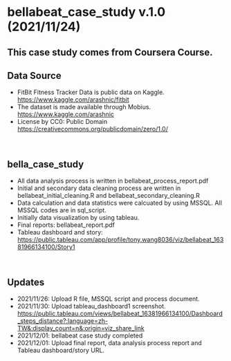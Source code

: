 # bellabeat_case_study v.1.0 (2021/11/24)


## This case study comes from Coursera Course.

## Data Source
* FitBit Fitness Tracker Data is public data on Kaggle.
<https://www.kaggle.com/arashnic/fitbit> 
* The dataset is made available through Mobius.
<https://www.kaggle.com/arashnic>
* License by CC0: Public Domain
<https://creativecommons.org/publicdomain/zero/1.0/>
<br />

## bella_case_study
* All data analysis process is written in bellabeat_process_report.pdf
* Initial and secondary data cleaning process are written in bellabeat_initial_cleaning.R and bellabeat_secondary_cleaning.R
* Data calculation and data statistics were calcuated by using MSSQL. All MSSQL codes are in sql_script.
* Initially data visualization by using tableau.
* Final reports: bellabeat_report.pdf
* Tableau dashboard and story: https://public.tableau.com/app/profile/tony.wang8036/viz/bellabeat_16381966134100/Story1 

<br />

## Updates
* 2021/11/26: Upload R file, MSSQL script and process document.
* 2021/11/30: Upload tableau_dashboard1 screenshot.
<https://public.tableau.com/views/bellabeat_16381966134100/Dashboard_steps_distance?:language=zh-TW&:display_count=n&:origin=viz_share_link>
* 2021/12/01: bellabeat case study completed
* 2021/12/01: Upload final report, data analysis process report and Tableau dashboard/story URL.

